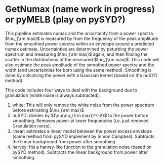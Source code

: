 # GetNumax (name work in progress) or pyMELB (play on pySYD?)

This pipeline estimates numax and the uncertainty from a power spectra. $\nu_{\rm max}$ is measured by from the frequency of the peak amplitude from the smoothed power spectra within an envelope around a predicted numax estimate. Uncertainties are determined by peturbing the power spectrum and measuring $\nu_{\rm max}$ again, and then finding the scatter in the distributions of the measured $\nu_{\rm max}$. This code will also estimate the peak amplitude of the smoothed power spectra and the width (and uncertainties for both using the same method). Smoothing is done by colvolving the power with a Gaussian kernel (based on the nuSYD method). 

This code includes four ways to deal with the background due to granulation (white noise is always subtracted):

1. white: This will only remove the white noise from the power spectrum before estimating $\nu_{\rm max}$
2. nuSYD: divides by $(\nu/\nu_{\rm max})^{-2}$ to the power before smoothing. Removes power at lower frequencies (i.e. just removed Granulation noise). 
3. linear: estimates a linear model between the power excess envelope (same method from pySYD implement by Simon Campbell). Subtracts the linear background from power after smoothing.
4. harvey: fits a harvey-like function to the granulation noise (based on pySYD method). Subtracts the linear background from power after smoothing.
